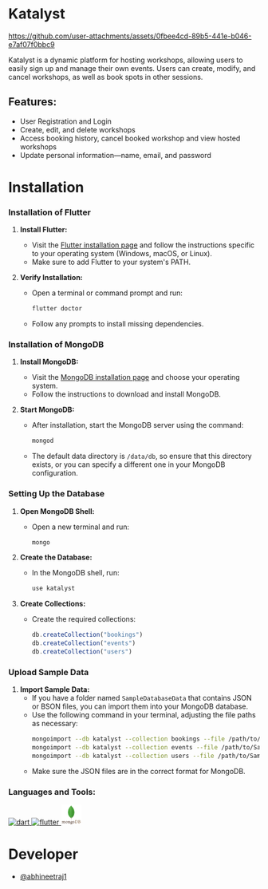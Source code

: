 # Katalyst

https://github.com/user-attachments/assets/0fbee4cd-89b5-441e-b046-e7af07f0bbc9


Katalyst is a dynamic platform for hosting workshops, allowing users to easily sign up and manage their own events. Users can create, modify, and cancel workshops, as well as book spots in other sessions.

## Features:
* User Registration and Login
* Create, edit, and delete workshops
* Access booking history, cancel booked workshop and view hosted workshops
* Update personal information—name, email, and password

# Installation

### Installation of Flutter

1. **Install Flutter:**
   - Visit the [Flutter installation page](https://flutter.dev/docs/get-started/install) and follow the instructions specific to your operating system (Windows, macOS, or Linux).
   - Make sure to add Flutter to your system's PATH.

2. **Verify Installation:**
   - Open a terminal or command prompt and run:
     ```bash
     flutter doctor
     ```
   - Follow any prompts to install missing dependencies.

### Installation of MongoDB

1. **Install MongoDB:**
   - Visit the [MongoDB installation page](https://docs.mongodb.com/manual/installation/) and choose your operating system.
   - Follow the instructions to download and install MongoDB.

2. **Start MongoDB:**
   - After installation, start the MongoDB server using the command:
     ```bash
     mongod
     ```
   - The default data directory is `/data/db`, so ensure that this directory exists, or you can specify a different one in your MongoDB configuration.

### Setting Up the Database

1. **Open MongoDB Shell:**
   - Open a new terminal and run:
     ```bash
     mongo
     ```

2. **Create the Database:**
   - In the MongoDB shell, run:
     ```javascript
     use katalyst
     ```

3. **Create Collections:**
   - Create the required collections:
     ```javascript
     db.createCollection("bookings")
     db.createCollection("events")
     db.createCollection("users")
     ```

### Upload Sample Data

1. **Import Sample Data:**
   - If you have a folder named `SampleDatabaseData` that contains JSON or BSON files, you can import them into your MongoDB database.
   - Use the following command in your terminal, adjusting the file paths as necessary:
     ```bash
     mongoimport --db katalyst --collection bookings --file /path/to/SampleDatabaseData/bookings.json --jsonArray
     mongoimport --db katalyst --collection events --file /path/to/SampleDatabaseData/events.json --jsonArray
     mongoimport --db katalyst --collection users --file /path/to/SampleDatabaseData/users.json --jsonArray
     ```
   - Make sure the JSON files are in the correct format for MongoDB.


<h3 align="left">Languages and Tools:</h3>
<p align="left"> <a href="https://dart.dev" target="_blank" rel="noreferrer"> <img src="https://www.vectorlogo.zone/logos/dartlang/dartlang-icon.svg" alt="dart" width="40" height="40"/> </a> <a href="https://flutter.dev" target="_blank" rel="noreferrer"> <img src="https://www.vectorlogo.zone/logos/flutterio/flutterio-icon.svg" alt="flutter" width="40" height="40"/> </a> <a href="https://www.mongodb.com/" target="_blank" rel="noreferrer"> <img src="https://raw.githubusercontent.com/devicons/devicon/master/icons/mongodb/mongodb-original-wordmark.svg" alt="mongodb" width="40" height="40"/> </a> </p>

# Developer

*   [@abhineetraj1](https://github.com/abhineetraj1)

